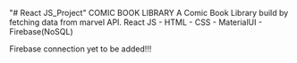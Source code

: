 "# React JS_Project" 
COMIC BOOK LIBRARY
A Comic Book Library build by fetching data from marvel API. 
React JS - HTML - CSS - MaterialUI - Firebase(NoSQL)

Firebase connection yet to be added!!!
